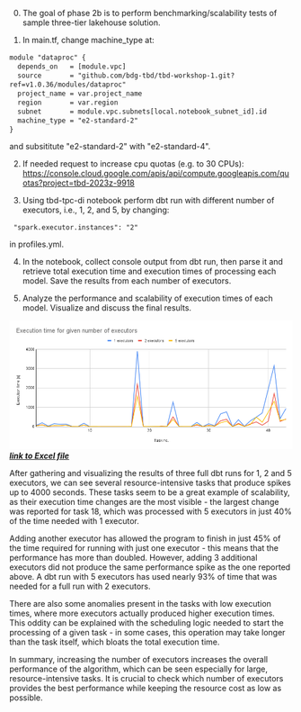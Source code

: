 0. The goal of phase 2b is to perform benchmarking/scalability tests of sample three-tier lakehouse solution.

1. In main.tf, change machine_type at:

```
module "dataproc" {
  depends_on   = [module.vpc]
  source       = "github.com/bdg-tbd/tbd-workshop-1.git?ref=v1.0.36/modules/dataproc"
  project_name = var.project_name
  region       = var.region
  subnet       = module.vpc.subnets[local.notebook_subnet_id].id
  machine_type = "e2-standard-2"
}
```

and subsititute "e2-standard-2" with "e2-standard-4".

2. If needed request to increase cpu quotas (e.g. to 30 CPUs): 
https://console.cloud.google.com/apis/api/compute.googleapis.com/quotas?project=tbd-2023z-9918

3. Using tbd-tpc-di notebook perform dbt run with different number of executors, i.e., 1, 2, and 5, by changing:
```
 "spark.executor.instances": "2"
```

in profiles.yml.

4. In the notebook, collect console output from dbt run, then parse it and retrieve total execution time and execution times of processing each model. Save the results from each number of executors. 

5. Analyze the performance and scalability of execution times of each model. Visualize and discuss the final results.

![2b.png](phase-2b-files/2b.png)
[***link to Excel file***](https://github.com/TBD-2024/tbd-workshop-1/blob/phase-2/phase-2b-files/TBD%20-%20task%202B.xlsx)

After gathering and visualizing the results of three full dbt runs for 1, 2 and 5 executors, we can see several resource-intensive tasks that produce spikes up to 4000 seconds. These tasks seem to be a great example of scalability, as their execution time changes are the most visible - the largest change was reported for task 18, which was processed with 5 executors in just 40% of the time needed with 1 executor.

Adding another executor has allowed the program to finish in just 45% of the time required for running with just one executor - this means that the performance has more than doubled. However, adding 3 additional executors did not produce the same performance spike as the one reported above. A dbt run with 5 executors has used nearly 93% of time that was needed for a full run with 2 executors.

There are also some anomalies present in the tasks with low execution times, where more executors actually produced higher execution times. This oddity can be explained with the scheduling logic needed to start the processing of a given task - in some cases, this operation may take longer than the task itself, which bloats the total execution time.

In summary, increasing the number of executors increases the overall performance of the algorithm, which can be seen especially for large, resource-intensive tasks. It is crucial to check which number of executors provides the best performance while keeping the resource cost as low as possible.